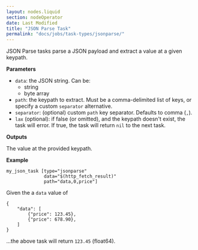 ```yaml
---
layout: nodes.liquid
section: nodeOperator
date: Last Modified
title: "JSON Parse Task"
permalink: "docs/jobs/task-types/jsonparse/"
---
```


JSON Parse tasks parse a JSON payload and extract a value at a given keypath.

**Parameters**

- `data`: the JSON string. Can be:
    - string
    - byte array
- `path`: the keypath to extract. Must be a comma-delimited list of keys, or specify a custom `separator` alternative.
- `separator`: (optional) custom `path` key separator. Defaults to comma (`,`).
- `lax` (optional): if false (or omitted), and the keypath doesn't exist, the task will error. If true, the task will return `nil` to the next task.

**Outputs**

The value at the provided keypath.

**Example**

```jpv2
my_json_task [type="jsonparse"
              data="$(http_fetch_result)"
              path="data,0,price"]
```

Given the a `data` value of
```
{
    "data": [
        {"price": 123.45},
        {"price": 678.90},
    ]
}
```
...the above task will return `123.45` (float64).
